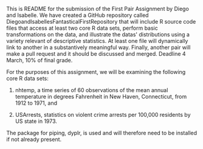 This is README for the submission of the First Pair Assignment by Diego and Isabelle. We have created a GitHub repository called DiegoandIsabellesFantasticalFirstRepository that will include R source code files that access at least two core R data sets, perform basic transformations on the data, and illustrate the datas' distributions using a variety relevant of descriptive statistics. At least one file will dynamically link to another in a substantively meaningful way. Finally, another pair will make a pull request and it should be discussed and merged. Deadline 4 March, 10% of final grade.

For the purposes of this assignment, we will be examining the following core R data sets:

1) nhtemp, a time series of 60 observations of the mean annual temperature in degrees Fahrenheit in New Haven, Connecticut, from 1912 to 1971, and 

2) USArrests, statistics on violent crime arrests per 100,000 residents by US state in 1973.

The package for piping, dyplr, is used and will therefore need to be installed if not already present.